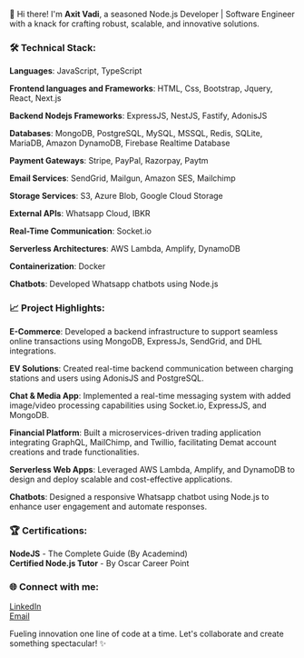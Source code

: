 👋 Hi there! I'm **Axit Vadi**, a seasoned Node.js Developer | Software Engineer with a knack for crafting robust, scalable, and innovative solutions.

### 🛠 Technical Stack:

**Languages**: JavaScript, TypeScript

**Frontend languages and Frameworks**: HTML, Css, Bootstrap, Jquery, React, Next.js 


**Backend Nodejs Frameworks**: ExpressJS, NestJS, Fastify, AdonisJS


**Databases**: MongoDB, PostgreSQL, MySQL, MSSQL, Redis, SQLite, MariaDB, Amazon DynamoDB, Firebase Realtime Database


**Payment Gateways**: Stripe, PayPal, Razorpay, Paytm


**Email Services**: SendGrid, Mailgun, Amazon SES, Mailchimp


**Storage Services**: S3, Azure Blob, Google Cloud Storage


**External APIs**: Whatsapp Cloud, IBKR


**Real-Time Communication**: Socket.io


**Serverless Architectures**: AWS Lambda, Amplify, DynamoDB


**Containerization**: Docker


**Chatbots**: Developed Whatsapp chatbots using Node.js

### 📈 Project Highlights:

**E-Commerce**: Developed a backend infrastructure to support seamless online transactions using MongoDB, ExpressJs, SendGrid, and DHL integrations.


**EV Solutions**: Created real-time backend communication between charging stations and users using AdonisJS and PostgreSQL.


**Chat & Media App**: Implemented a real-time messaging system with added image/video processing capabilities using Socket.io, ExpressJS, and MongoDB.


**Financial Platform**: Built a microservices-driven trading application integrating GraphQL, MailChimp, and Twillio, facilitating Demat account creations and trade functionalities.


**Serverless Web Apps**: Leveraged AWS Lambda, Amplify, and DynamoDB to design and deploy scalable and cost-effective applications.


**Chatbots**: Designed a responsive Whatsapp chatbot using Node.js to enhance user engagement and automate responses.

### 🏆 Certifications:

**NodeJS** - The Complete Guide (By Academind)  
**Certified Node.js Tutor** - By Oscar Career Point

### 🌐 Connect with me:

[LinkedIn](https://www.linkedin.com/in/axit-vadi-603944225)  
[Email](mailto:axitvadi@gmail.com)

Fueling innovation one line of code at a time. Let's collaborate and create something spectacular! ✨
